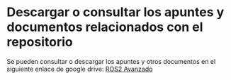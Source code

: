 # Descargar o consultar los apuntes y documentos relacionados con el repositorio

Se pueden consultar o descargar los apuntes y otros documentos en el siguiente enlace de google drive: [ROS2 Avanzado](https://drive.google.com/drive/folders/1oFv1uN-om-vTtMeyEfnfmNG7M_SL6gj9?usp=sharing)
